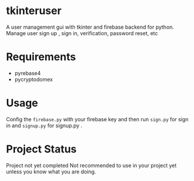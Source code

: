 # tkinteruser
A user management gui with tkinter and firebase backend for python. Manage user sign up , sign in, verification, password reset, etc

# Requirements
* pyrebase4
* pycryptodomex

# Usage
Config the ```firebase.py``` with your firebase key and then run ```sign.py``` for sign in and  ```signup.py``` for signup.py .

# Project Status
Project not yet completed 
Not recommended to use in your project yet unless you know what you are doing.
